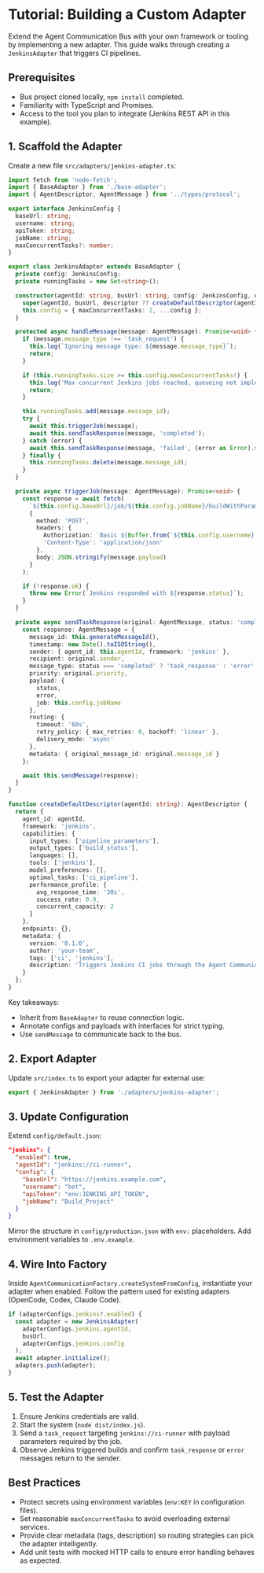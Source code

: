 # Tutorial: Building a Custom Adapter

Extend the Agent Communication Bus with your own framework or tooling by implementing a new adapter. This guide walks through creating a `JenkinsAdapter` that triggers CI pipelines.

## Prerequisites

- Bus project cloned locally, `npm install` completed.
- Familiarity with TypeScript and Promises.
- Access to the tool you plan to integrate (Jenkins REST API in this example).

## 1. Scaffold the Adapter

Create a new file `src/adapters/jenkins-adapter.ts`:

```ts
import fetch from 'node-fetch';
import { BaseAdapter } from './base-adapter';
import { AgentDescriptor, AgentMessage } from '../types/protocol';

export interface JenkinsConfig {
  baseUrl: string;
  username: string;
  apiToken: string;
  jobName: string;
  maxConcurrentTasks?: number;
}

export class JenkinsAdapter extends BaseAdapter {
  private config: JenkinsConfig;
  private runningTasks = new Set<string>();

  constructor(agentId: string, busUrl: string, config: JenkinsConfig, descriptor?: AgentDescriptor) {
    super(agentId, busUrl, descriptor ?? createDefaultDescriptor(agentId));
    this.config = { maxConcurrentTasks: 2, ...config };
  }

  protected async handleMessage(message: AgentMessage): Promise<void> {
    if (message.message_type !== 'task_request') {
      this.log(`Ignoring message type: ${message.message_type}`);
      return;
    }

    if (this.runningTasks.size >= this.config.maxConcurrentTasks!) {
      this.log('Max concurrent Jenkins jobs reached, queueing not implemented in example');
      return;
    }

    this.runningTasks.add(message.message_id);
    try {
      await this.triggerJob(message);
      await this.sendTaskResponse(message, 'completed');
    } catch (error) {
      await this.sendTaskResponse(message, 'failed', (error as Error).message);
    } finally {
      this.runningTasks.delete(message.message_id);
    }
  }

  private async triggerJob(message: AgentMessage): Promise<void> {
    const response = await fetch(
      `${this.config.baseUrl}/job/${this.config.jobName}/buildWithParameters`,
      {
        method: 'POST',
        headers: {
          Authorization: `Basic ${Buffer.from(`${this.config.username}:${this.config.apiToken}`).toString('base64')}`,
          'Content-Type': 'application/json'
        },
        body: JSON.stringify(message.payload)
      }
    );

    if (!response.ok) {
      throw new Error(`Jenkins responded with ${response.status}`);
    }
  }

  private async sendTaskResponse(original: AgentMessage, status: 'completed' | 'failed', error?: string) {
    const response: AgentMessage = {
      message_id: this.generateMessageId(),
      timestamp: new Date().toISOString(),
      sender: { agent_id: this.agentId, framework: 'jenkins' },
      recipient: original.sender,
      message_type: status === 'completed' ? 'task_response' : 'error',
      priority: original.priority,
      payload: {
        status,
        error,
        job: this.config.jobName
      },
      routing: {
        timeout: '60s',
        retry_policy: { max_retries: 0, backoff: 'linear' },
        delivery_mode: 'async'
      },
      metadata: { original_message_id: original.message_id }
    };

    await this.sendMessage(response);
  }
}

function createDefaultDescriptor(agentId: string): AgentDescriptor {
  return {
    agent_id: agentId,
    framework: 'jenkins',
    capabilities: {
      input_types: ['pipeline_parameters'],
      output_types: ['build_status'],
      languages: [],
      tools: ['jenkins'],
      model_preferences: [],
      optimal_tasks: ['ci_pipeline'],
      performance_profile: {
        avg_response_time: '30s',
        success_rate: 0.9,
        concurrent_capacity: 2
      }
    },
    endpoints: {},
    metadata: {
      version: '0.1.0',
      author: 'your-team',
      tags: ['ci', 'jenkins'],
      description: 'Triggers Jenkins CI jobs through the Agent Communication Bus'
    }
  };
}
```

Key takeaways:
- Inherit from `BaseAdapter` to reuse connection logic.
- Annotate configs and payloads with interfaces for strict typing.
- Use `sendMessage` to communicate back to the bus.

## 2. Export Adapter

Update `src/index.ts` to export your adapter for external use:

```ts
export { JenkinsAdapter } from './adapters/jenkins-adapter';
```

## 3. Update Configuration

Extend `config/default.json`:

```json
"jenkins": {
  "enabled": true,
  "agentId": "jenkins://ci-runner",
  "config": {
    "baseUrl": "https://jenkins.example.com",
    "username": "bot",
    "apiToken": "env:JENKINS_API_TOKEN",
    "jobName": "Build_Project"
  }
}
```

Mirror the structure in `config/production.json` with `env:` placeholders. Add environment variables to `.env.example`.

## 4. Wire Into Factory

Inside `AgentCommunicationFactory.createSystemFromConfig`, instantiate your adapter when enabled. Follow the pattern used for existing adapters (OpenCode, Codex, Claude Code).

```ts
if (adapterConfigs.jenkins?.enabled) {
  const adapter = new JenkinsAdapter(
    adapterConfigs.jenkins.agentId,
    busUrl,
    adapterConfigs.jenkins.config
  );
  await adapter.initialize();
  adapters.push(adapter);
}
```

## 5. Test the Adapter

1. Ensure Jenkins credentials are valid.
2. Start the system (`node dist/index.js`).
3. Send a `task_request` targeting `jenkins://ci-runner` with payload parameters required by the job.
4. Observe Jenkins triggered builds and confirm `task_response` or `error` messages return to the sender.

## Best Practices

- Protect secrets using environment variables (`env:KEY` in configuration files).
- Set reasonable `maxConcurrentTasks` to avoid overloading external services.
- Provide clear metadata (tags, description) so routing strategies can pick the adapter intelligently.
- Add unit tests with mocked HTTP calls to ensure error handling behaves as expected.
